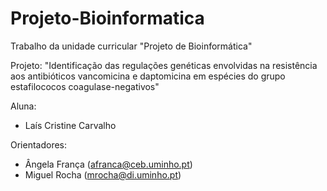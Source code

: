 # Projeto-Bioinformatica
Trabalho da unidade curricular "Projeto de Bioinformática"

Projeto: "Identificação das regulações genéticas envolvidas na resistência aos antibióticos vancomicina e daptomicina em espécies do grupo estafilococos coagulase-negativos"

Aluna: 
- Laís Cristine Carvalho

Orientadores: 
- Ângela França (afranca@ceb.uminho.pt)
- Miguel Rocha (mrocha@di.uminho.pt)


